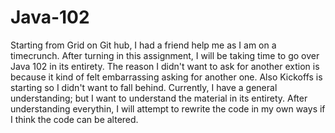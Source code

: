 # Java-102
Starting from Grid on Git hub, I had a friend help me as I am on a timecrunch. After turning in this assignment, I will be taking time to go over Java 102 in its entirety. The reason I didn't want to ask for another extion is because it kind of felt embarrassing asking for another one. Also Kickoffs is starting so I didn't want to fall behind. Currently, I have a general understanding; but I want to understand the material in its entirety. After understanding everythin, I will attempt to rewrite the code in my own ways if I think the code can be altered.